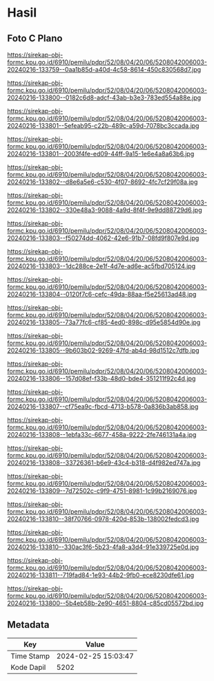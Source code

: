 # Hasil

## Foto C Plano

https://sirekap-obj-formc.kpu.go.id/6910/pemilu/pdpr/52/08/04/20/06/5208042006003-20240216-133759--0aa1b85d-a40d-4c58-8614-450c830568d7.jpg

https://sirekap-obj-formc.kpu.go.id/6910/pemilu/pdpr/52/08/04/20/06/5208042006003-20240216-133800--0182c6d8-adcf-43ab-b3e3-783ed554a88e.jpg

https://sirekap-obj-formc.kpu.go.id/6910/pemilu/pdpr/52/08/04/20/06/5208042006003-20240216-133801--5efeab95-c22b-489c-a59d-7078bc3ccada.jpg

https://sirekap-obj-formc.kpu.go.id/6910/pemilu/pdpr/52/08/04/20/06/5208042006003-20240216-133801--2003f4fe-ed09-44ff-9a15-1e6e4a8a63b6.jpg

https://sirekap-obj-formc.kpu.go.id/6910/pemilu/pdpr/52/08/04/20/06/5208042006003-20240216-133802--d8e6a5e6-c530-4f07-8692-4fc7cf29f08a.jpg

https://sirekap-obj-formc.kpu.go.id/6910/pemilu/pdpr/52/08/04/20/06/5208042006003-20240216-133802--330e48a3-9088-4a9d-8f4f-9e9dd88729d6.jpg

https://sirekap-obj-formc.kpu.go.id/6910/pemilu/pdpr/52/08/04/20/06/5208042006003-20240216-133803--f50274dd-4062-42e6-91b7-08fd9f807e9d.jpg

https://sirekap-obj-formc.kpu.go.id/6910/pemilu/pdpr/52/08/04/20/06/5208042006003-20240216-133803--1dc288ce-2e1f-4d7e-ad6e-ac5fbd705124.jpg

https://sirekap-obj-formc.kpu.go.id/6910/pemilu/pdpr/52/08/04/20/06/5208042006003-20240216-133804--0120f7c6-cefc-49da-88aa-f5e25613ad48.jpg

https://sirekap-obj-formc.kpu.go.id/6910/pemilu/pdpr/52/08/04/20/06/5208042006003-20240216-133805--73a77fc6-cf85-4ed0-898c-d95e5854d90e.jpg

https://sirekap-obj-formc.kpu.go.id/6910/pemilu/pdpr/52/08/04/20/06/5208042006003-20240216-133805--9b603b02-9269-47fd-ab4d-98d1512c7dfb.jpg

https://sirekap-obj-formc.kpu.go.id/6910/pemilu/pdpr/52/08/04/20/06/5208042006003-20240216-133806--157d08ef-f33b-48d0-bde4-351211f92c4d.jpg

https://sirekap-obj-formc.kpu.go.id/6910/pemilu/pdpr/52/08/04/20/06/5208042006003-20240216-133807--cf75ea9c-fbcd-4713-b578-0a836b3ab858.jpg

https://sirekap-obj-formc.kpu.go.id/6910/pemilu/pdpr/52/08/04/20/06/5208042006003-20240216-133808--1ebfa33c-6677-458a-9222-2fe746131a4a.jpg

https://sirekap-obj-formc.kpu.go.id/6910/pemilu/pdpr/52/08/04/20/06/5208042006003-20240216-133808--33726361-b6e9-43c4-b318-d4f982ed747a.jpg

https://sirekap-obj-formc.kpu.go.id/6910/pemilu/pdpr/52/08/04/20/06/5208042006003-20240216-133809--7d72502c-c9f9-4751-8981-1c99b2169076.jpg

https://sirekap-obj-formc.kpu.go.id/6910/pemilu/pdpr/52/08/04/20/06/5208042006003-20240216-133810--38f70766-0978-420d-853b-138002fedcd3.jpg

https://sirekap-obj-formc.kpu.go.id/6910/pemilu/pdpr/52/08/04/20/06/5208042006003-20240216-133810--330ac3f6-5b23-4fa8-a3d4-91e339725e0d.jpg

https://sirekap-obj-formc.kpu.go.id/6910/pemilu/pdpr/52/08/04/20/06/5208042006003-20240216-133811--719fad84-1e93-44b2-9fb0-ece8230dfe61.jpg

https://sirekap-obj-formc.kpu.go.id/6910/pemilu/pdpr/52/08/04/20/06/5208042006003-20240216-133800--5b4eb58b-2e90-4651-8804-c85cd05572bd.jpg


## Metadata

| Key        | Value               |
| ---------- | ------------------- |
| Time Stamp | 2024-02-25 15:03:47 |
| Kode Dapil | 5202                |




